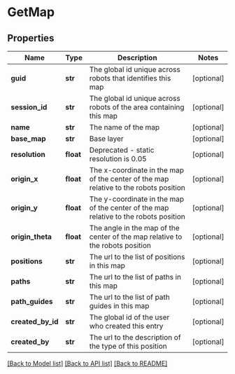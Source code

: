 # GetMap

## Properties
Name | Type | Description | Notes
------------ | ------------- | ------------- | -------------
**guid** | **str** | The global id unique across robots that identifies this map | [optional] 
**session_id** | **str** | The global id unique across robots of the area containing this map | [optional] 
**name** | **str** | The name of the map | [optional] 
**base_map** | **str** | Base layer | [optional] 
**resolution** | **float** | Deprecated - static resolution is 0.05 | [optional] 
**origin_x** | **float** | The x-coordinate in the map of the center of the map relative to the robots position | [optional] 
**origin_y** | **float** | The y-coordinate in the map of the center of the map relative to the robots position | [optional] 
**origin_theta** | **float** | The angle in the map of the center of the map relative to the robots position | [optional] 
**positions** | **str** | The url to the list of positions in this map | [optional] 
**paths** | **str** | The url to the list of paths in this map | [optional] 
**path_guides** | **str** | The url to the list of path guides in this map | [optional] 
**created_by_id** | **str** | The global id of the user who created this entry | [optional] 
**created_by** | **str** | The url to the description of the type of this position | [optional] 

[[Back to Model list]](../README.md#documentation-for-models) [[Back to API list]](../README.md#documentation-for-api-endpoints) [[Back to README]](../README.md)


